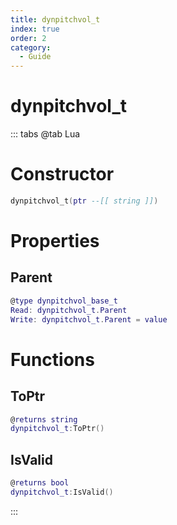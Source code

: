 ```yaml
---
title: dynpitchvol_t
index: true
order: 2
category:
  - Guide
---
```


# dynpitchvol_t

::: tabs
@tab Lua
# Constructor
```lua
dynpitchvol_t(ptr --[[ string ]])
```
# Properties
## Parent 
```lua
@type dynpitchvol_base_t
Read: dynpitchvol_t.Parent
Write: dynpitchvol_t.Parent = value
```
# Functions
## ToPtr
```lua
@returns string
dynpitchvol_t:ToPtr()
```
## IsValid
```lua
@returns bool
dynpitchvol_t:IsValid()
```

:::